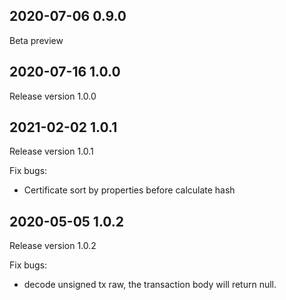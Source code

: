 ## 2020-07-06 0.9.0

Beta preview

## 2020-07-16 1.0.0

Release version 1.0.0

## 2021-02-02 1.0.1

Release version 1.0.1

Fix bugs:
- Certificate sort by properties before calculate hash

## 2020-05-05 1.0.2

Release version 1.0.2

Fix bugs:
- decode unsigned tx raw, the transaction body will return null.
